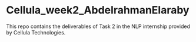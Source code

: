 # Cellula_week2_AbdelrahmanElaraby
This repo contains the deliverables of Task 2 in the NLP internship provided by Cellula Technologies.
